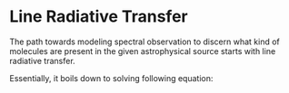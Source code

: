 # Line Radiative Transfer

The path towards modeling spectral observation to discern what kind of molecules are present in the given astrophysical source starts with line radiative transfer.

Essentially, it boils down to solving following equation:
